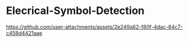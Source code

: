 ﻿# Elecrical-Symbol-Detection



https://github.com/user-attachments/assets/2e249a62-f80f-4dac-84c7-c458d4421aae


